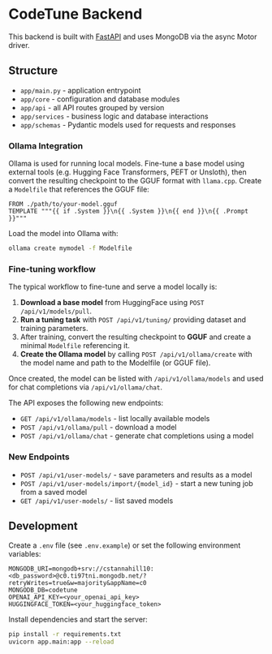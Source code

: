 # CodeTune Backend

This backend is built with [FastAPI](https://fastapi.tiangolo.com/) and uses MongoDB via the async Motor driver.

## Structure

- `app/main.py` - application entrypoint
- `app/core` - configuration and database modules
- `app/api` - all API routes grouped by version
- `app/services` - business logic and database interactions
- `app/schemas` - Pydantic models used for requests and responses

### Ollama Integration

Ollama is used for running local models. Fine-tune a base model using external
tools (e.g. Hugging Face Transformers, PEFT or Unsloth), then convert the
resulting checkpoint to the GGUF format with `llama.cpp`. Create a `Modelfile`
that references the GGUF file:

```text
FROM ./path/to/your-model.gguf
TEMPLATE """{{ if .System }}\n{{ .System }}\n{{ end }}\n{{ .Prompt }}"""
```

Load the model into Ollama with:

```bash
ollama create mymodel -f Modelfile
```

### Fine-tuning workflow

The typical workflow to fine-tune and serve a model locally is:

1. **Download a base model** from HuggingFace using `POST /api/v1/models/pull`.
2. **Run a tuning task** with `POST /api/v1/tuning/` providing dataset and
   training parameters.
3. After training, convert the resulting checkpoint to **GGUF** and create a
   minimal `Modelfile` referencing it.
4. **Create the Ollama model** by calling `POST /api/v1/ollama/create` with the
   model name and path to the Modelfile (or GGUF file).

Once created, the model can be listed with `/api/v1/ollama/models` and used for
chat completions via `/api/v1/ollama/chat`.

The API exposes the following new endpoints:

- `GET /api/v1/ollama/models` - list locally available models
- `POST /api/v1/ollama/pull` - download a model
- `POST /api/v1/ollama/chat` - generate chat completions using a model

### New Endpoints

- `POST /api/v1/user-models/` - save parameters and results as a model
- `POST /api/v1/user-models/import/{model_id}` - start a new tuning job from a saved model
- `GET /api/v1/user-models/` - list saved models

## Development

Create a `.env` file (see `.env.example`) or set the following environment variables:

```
MONGODB_URI=mongodb+srv://cstannahill10:<db_password>@c0.ti97tni.mongodb.net/?retryWrites=true&w=majority&appName=c0
MONGODB_DB=codetune
OPENAI_API_KEY=<your_openai_api_key>
HUGGINGFACE_TOKEN=<your_huggingface_token>
```

Install dependencies and start the server:

```bash
pip install -r requirements.txt
uvicorn app.main:app --reload
```
